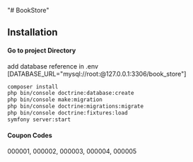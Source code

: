 "# BookStore" 

## Installation

#### Go to project Directory
add database reference in .env [DATABASE_URL="mysql://root:@127.0.0.1:3306/book_store"]

```bash
composer install
php bin/console doctrine:database:create
php bin/console make:migration
php bin/console doctrine:migrations:migrate
php bin/console doctrine:fixtures:load
symfony server:start
```


#### Coupon Codes
000001, 000002, 000003, 000004, 000005
